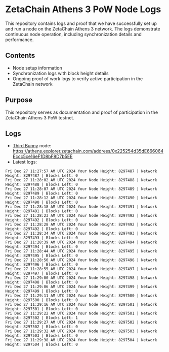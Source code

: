 # ZetaChain Athens 3 PoW Node Logs
This repository contains logs and proof that we have successfully set up and run a node on the ZetaChain Athens 3 network. The logs demonstrate continuous node operation, including synchronization details and performance.

## Contents
- Node setup information
- Synchronization logs with block height details
- Ongoing proof of work logs to verify active participation in the ZetaChain network

## Purpose
This repository serves as documentation and proof of participation in the ZetaChain Athens 3 PoW testnet.

## Logs

- [Third Bunny](https://thirdbunny.xyz/) node: https://athens.explorer.zetachain.com/address/0x225254d35dE666064Eccc5ce16eF1D8bF8D7b5EE
- Latest logs:
```
Fri Dec 27 11:27:57 AM UTC 2024 Your Node Height: 8297487 | Network Height: 8297487 | Blocks Left: 0
Fri Dec 27 11:28:02 AM UTC 2024 Your Node Height: 8297488 | Network Height: 8297488 | Blocks Left: 0
Fri Dec 27 11:28:07 AM UTC 2024 Your Node Height: 8297489 | Network Height: 8297489 | Blocks Left: 0
Fri Dec 27 11:28:12 AM UTC 2024 Your Node Height: 8297490 | Network Height: 8297490 | Blocks Left: 0
Fri Dec 27 11:28:18 AM UTC 2024 Your Node Height: 8297491 | Network Height: 8297491 | Blocks Left: 0
Fri Dec 27 11:28:23 AM UTC 2024 Your Node Height: 8297492 | Network Height: 8297492 | Blocks Left: 0
Fri Dec 27 11:28:28 AM UTC 2024 Your Node Height: 8297492 | Network Height: 8297492 | Blocks Left: 0
Fri Dec 27 11:28:34 AM UTC 2024 Your Node Height: 8297493 | Network Height: 8297493 | Blocks Left: 0
Fri Dec 27 11:28:39 AM UTC 2024 Your Node Height: 8297494 | Network Height: 8297494 | Blocks Left: 0
Fri Dec 27 11:28:44 AM UTC 2024 Your Node Height: 8297495 | Network Height: 8297495 | Blocks Left: 0
Fri Dec 27 11:28:50 AM UTC 2024 Your Node Height: 8297496 | Network Height: 8297496 | Blocks Left: 0
Fri Dec 27 11:28:55 AM UTC 2024 Your Node Height: 8297497 | Network Height: 8297497 | Blocks Left: 0
Fri Dec 27 11:29:00 AM UTC 2024 Your Node Height: 8297498 | Network Height: 8297498 | Blocks Left: 0
Fri Dec 27 11:29:06 AM UTC 2024 Your Node Height: 8297499 | Network Height: 8297499 | Blocks Left: 0
Fri Dec 27 11:29:11 AM UTC 2024 Your Node Height: 8297500 | Network Height: 8297500 | Blocks Left: 0
Fri Dec 27 11:29:16 AM UTC 2024 Your Node Height: 8297501 | Network Height: 8297501 | Blocks Left: 0
Fri Dec 27 11:29:22 AM UTC 2024 Your Node Height: 8297501 | Network Height: 8297502 | Blocks Left: 1
Fri Dec 27 11:29:27 AM UTC 2024 Your Node Height: 8297502 | Network Height: 8297502 | Blocks Left: 0
Fri Dec 27 11:29:32 AM UTC 2024 Your Node Height: 8297503 | Network Height: 8297503 | Blocks Left: 0
Fri Dec 27 11:29:38 AM UTC 2024 Your Node Height: 8297504 | Network Height: 8297504 | Blocks Left: 0
```
